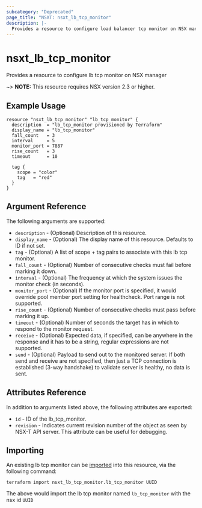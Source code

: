 ```yaml
---
subcategory: "Deprecated"
page_title: "NSXT: nsxt_lb_tcp_monitor"
description: |-
  Provides a resource to configure load balancer tcp monitor on NSX manager
---
```


# nsxt_lb_tcp_monitor

Provides a resource to configure lb tcp monitor on NSX manager

~> **NOTE:** This resource requires NSX version 2.3 or higher.

## Example Usage

```hcl
resource "nsxt_lb_tcp_monitor" "lb_tcp_monitor" {
  description  = "lb_tcp_monitor provisioned by Terraform"
  display_name = "lb_tcp_monitor"
  fall_count   = 3
  interval     = 5
  monitor_port = 7887
  rise_count   = 3
  timeout      = 10

  tag {
    scope = "color"
    tag   = "red"
  }
}
```

## Argument Reference

The following arguments are supported:

* `description` - (Optional) Description of this resource.
* `display_name` - (Optional) The display name of this resource. Defaults to ID if not set.
* `tag` - (Optional) A list of scope + tag pairs to associate with this lb tcp monitor.
* `fall_count` - (Optional) Number of consecutive checks must fail before marking it down.
* `interval` - (Optional) The frequency at which the system issues the monitor check (in seconds).
* `monitor_port` - (Optional) If the monitor port is specified, it would override pool member port setting for healthcheck. Port range is not supported.
* `rise_count` - (Optional) Number of consecutive checks must pass before marking it up.
* `timeout` - (Optional) Number of seconds the target has in which to respond to the monitor request.
* `receive` - (Optional) Expected data, if specified, can be anywhere in the response and it has to be a string, regular expressions are not supported.
* `send` - (Optional) Payload to send out to the monitored server. If both send and receive are not specified, then just a TCP connection is established (3-way handshake) to validate server is healthy, no data is sent.

## Attributes Reference

In addition to arguments listed above, the following attributes are exported:

* `id` - ID of the lb_tcp_monitor.
* `revision` - Indicates current revision number of the object as seen by NSX-T API server. This attribute can be useful for debugging.

## Importing

An existing lb tcp monitor can be [imported][docs-import] into this resource, via the following command:

[docs-import]: https://developer.hashicorp.com/terraform/cli/import

```shell
terraform import nsxt_lb_tcp_monitor.lb_tcp_monitor UUID
```

The above would import the lb tcp monitor named `lb_tcp_monitor` with the nsx id `UUID`
